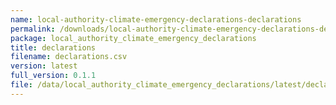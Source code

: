 ```yaml
---
name: local-authority-climate-emergency-declarations-declarations
permalink: /downloads/local-authority-climate-emergency-declarations-declarations/latest
package: local_authority_climate_emergency_declarations
title: declarations
filename: declarations.csv
version: latest
full_version: 0.1.1
file: /data/local_authority_climate_emergency_declarations/latest/declarations.csv
---
```

